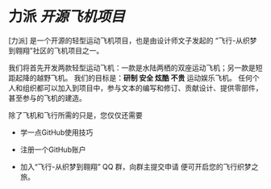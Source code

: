 # 力派 *开源飞机项目*
[力派] 是一个开源的轻型运动飞机项目，也是由设计师文子发起的 “飞行-从织梦到翱翔”社区的飞机项目之一。

我们将首先开发两款轻型运动飞机：一款是水陆两栖的双座运动飞机；另一款是短距起降的越野飞机。
我们的目标是：**研制 安全 炫酷 不贵** 运动娱乐飞机。
任何个人和组织都可以加入到项目中，参与文本的编写和修订、贡献设计、提供零部件，甚至参与的飞机的建造。

除了飞机和飞行所需的只是，您仅仅还需要
- 学一点GitHub使用技巧
+ 注册一个GitHub账户
- 加入“飞行-从织梦到翱翔” QQ 群，向群主提交申请
便可开启您的飞行织梦之旅。
